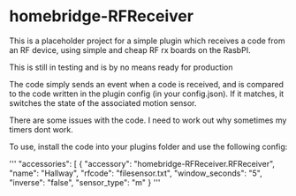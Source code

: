# homebridge-RFReceiver

This is a placeholder project for a simple plugin which receives a code from an RF device, using simple and cheap RF rx boards on the RasbPI.

This is still in testing and is by no means ready for production

The code simply sends an event when a code is received, and is compared to the code written in the plugin config (in your config.json). If it matches, it switches the state of the associated motion sensor.

There are some issues with the code. I need to work out why sometimes my timers dont work.

To use, install the code into your plugins folder and use the following config:

'''
"accessories": [
    {
        "accessory": "homebridge-RFReceiver.RFReceiver",
        "name": "Hallway",
        "rfcode": "filesensor.txt",
        "window_seconds": "5",
        "inverse": "false",
        "sensor_type": "m"
    }
'''
